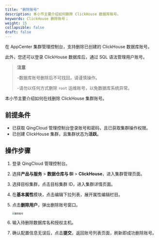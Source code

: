 ```yaml
---
title: "删除账号"
description: 本小节主要介绍如何删除 ClickHouse 数据库账号。 
keywords: ClickHouse 删除账号；
weight: 15
collapsible: false
draft: false
---
```




在 AppCenter 集群管理控制台，支持删除已创建的 ClickHouse 数据库账号。

此外，您还可以登录 ClickHouse 数据库后，通过 SQL 语法管理用户账号。

> **注意**
> 
> -数据库账号删除后不可找回，请谨慎操作。
> 
> -请勿以任何方式删除 `root` 运维账号，以免数据库系统异常。

本小节主要介绍如何在线删除 ClickHouse 集群账号。

## 前提条件

- 已获取 QingCloud 管理控制台登录账号和密码，且已获取集群操作权限。
- 已创建 ClickHouse 集群，且集群状态为**活跃**。

## 操作步骤

1. 登录 QingCloud 管理控制台。
2. 选择**产品与服务** > **数据仓库与 BI** > **ClickHouse**，进入集群管理页面。
3. 选择目标集群，点击目标集群 ID，进入集群详情页面。
4. 在**基本属性**模块，点击编辑下拉列表，展开属性编辑栏目。
5. 点击**删除用户**，弹出删除账号窗口。
   
   <img src="../../../_images/del_user.png" alt="删除账号" style="zoom:50%;" />

6. 输入待删除数据库名和授权主机。
7. 确认配置信息无误后，点击**提交**，返回账号列表页面，刷新即成功删除账号。
